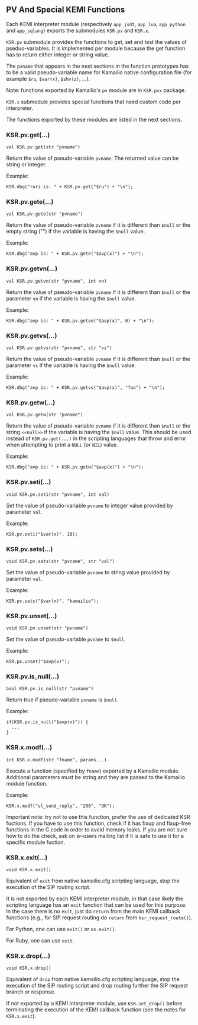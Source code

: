 ## PV And Special KEMI Functions ##

Each KEMI interpreter module (respectively `app_jsdt`, `app_lua`, `app_python` and `app_sqlang`) exports the
submodules `KSR.pv` and `KSR.x`.

`KSR.pv` submodule provides the functions to get, set and test the values of pseduo-variables. It is implemented per
module because the get function has to return either integer or string value.

The `pvname` that appears in the next sections in the function prototypes has to be a valid pseudo-variable name for
 Kamailio native configuration file (for example `$ru`, `$var(x)`, `$shv(z)`, ...).

Note: functions exported by Kamailio's `pv` module are in `KSR.pvx` package.

`KSR.x` submodule provides special functions that need custom code per interpreter.

The functions exported by these modules are listed in the next sections.

### KSR.pv.get(...) ###

`val KSR.pv.get(str "pvname")`

Return the value of pseudo-variable `pvname`. The returned value can be string or integer.

Example:

```
KSR.dbg("ruri is: " + KSR.pv.get("$ru") + "\n");
```

### KSR.pv.gete(...) ###

`val KSR.pv.gete(str "pvname")`

Return the value of pseudo-variable `pvname` if it is different than `$null` or the empty string
("") if the variable is having the `$null` value.

Example:

```
KSR.dbg("avp is: " + KSR.pv.gete("$avp(x)") + "\n");
```

### KSR.pv.getvn(...) ###

`val KSR.pv.getvn(str "pvname", int vn)`

Return the value of pseudo-variable `pvname` if it is different than `$null` or the parameter `vn`
if the variable is having the `$null` value.

Example:

```
KSR.dbg("avp is: " + KSR.pv.getvn("$avp(x)", 0) + "\n");
```

### KSR.pv.getvs(...) ###

`val KSR.pv.getvs(str "pvname", str "vs")`

Return the value of pseudo-variable `pvname` if it is different than `$null` or the parameter `vs`
if the variable is having the `$null` value.

Example:

```
KSR.dbg("avp is: " + KSR.pv.getvs("$avp(x)", "foo") + "\n");
```

### KSR.pv.getw(...) ###

`val KSR.pv.getw(str "pvname")`

Return the value of pseudo-variable `pvname` if it is different than `$null` or the string `<<null>>`
if the variable is having the `$null` value. This should be used instead of `KSR.pv.get(...)`
in the scripting languages that throw and error when attempting to print a `NULL` (or `NIL`) value.

Example:

```
KSR.dbg("avp is: " + KSR.pv.getw("$avp(x)") + "\n");
```

### KSR.pv.seti(...) ###

`void KSR.pv.seti(str "pvname", int val)`

Set the value of pseudo-variable `pvname` to integer value provided by parameter `val`.

Example:

```
KSR.pv.seti("$var(x)", 10);
```

### KSR.pv.sets(...) ###

`void KSR.pv.sets(str "pvname", str "val")`

Set the value of pseudo-variable `pvname` to string value provided by parameter `val`.

Example:

```
KSR.pv.sets("$var(x)", "kamailio");
```

### KSR.pv.unset(...) ###

`void KSR.pv.unset(str "pvname")`

Set the value of pseudo-variable `pvname` to `$null`.

Example:

```
KSR.pv.unset("$avp(x)");
```

### KSR.pv.is_null(...) ###

`bool KSR.pv.is_null(str "pvname")`

Return true if pseudo-variable `pvname` is `$null`.

Example:

```
if(KSR.pv.is_null("$avp(x)")) {
  ...
}
```

### KSR.x.modf(...) ###

`int KSR.x.modf(str "fname", params...)`

Execute a function (specified by `fname`) exported by a Kamailio module. Additional parameters must be string and
they are passed to the Kamailio module function.

Example:

```
KSR.x.modf("sl_send_reply", "200", "OK");
```

Important note: try not to use this function, prefer the use of dedicated KSR fuctions. If you have to use
this function, check if it has fixup and fixup-free functions in the C code in order to avoid memory leaks.
If you are not sure how to do the check, ask on sr-users mailing list if it is safe to use it for a specific
module fuction.

### KSR.x.exit(...) ###

`void KSR.x.exit()`

Equivalent of `exit` from native kamailio.cfg scripting language, stop the execution of the SIP routing script.

It is not exported by each KEMI interpreter module, in that case likely the scripting
language has an `exit` function that can be used for this purpose. In the case there
is no `exit`, just do `return` from the main KEMI callback functions
(e.g., for SIP request routing do `return` from `ksr_request_route()`).

For Python, one can use `exit()` or `os.exit()`.

For Ruby, one can use `exit`.

### KSR.x.drop(...) ###

`void KSR.x.drop()`

Equivalent of `drop` from native kamailio.cfg scripting language, stop the execution of the SIP routing script
and drop routing further the SIP request branch or response.

If not exported by a KEMI interpreter module, use `KSR.set_drop()` before terminating
the execution of the KEMI callback function (see the notes for `KSR.x.exit`).
